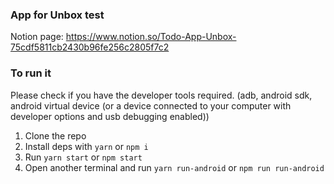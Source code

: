 ### App for Unbox test

Notion page: https://www.notion.so/Todo-App-Unbox-75cdf5811cb2430b96fe256c2805f7c2

### To run it

Please check if you have the developer tools required. (adb, android sdk, android virtual device (or a device connected to your computer with developer options and usb debugging enabled))

1. Clone the repo
2. Install deps with `yarn` or `npm i`
3. Run `yarn start` or `npm start`
4. Open another terminal and run `yarn run-android` or `npm run run-android`
